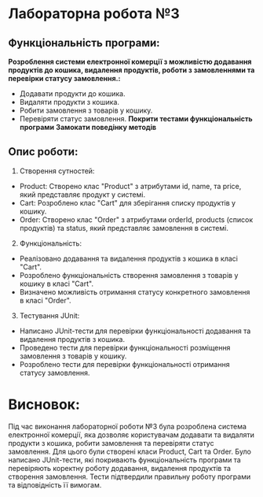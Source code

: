 # Лабораторна робота №3

## Функціональність програми:
**Розроблення системи електронної комерції з можливістю додавання продуктів до кошика, видалення продуктів, роботи з замовленнями та перевірки статусу замовлення.:**
- Додавати продукти до кошика.
- Видаляти продукти з кошика.
- Робити замовлення з товарів у кошику.
- Перевіряти статус замовлення.
  **Покрити тестами функціональність програми**
  **Замокати поведінку методів**


## Опис роботи:
1. Створення сутностей:
- Product: Створено клас "Product" з атрибутами id, name, та price, який представляє продукт у системі.
- Cart: Розроблено клас "Cart" для зберігання списку продуктів у кошику.
- Order: Створено клас "Order" з атрибутами orderId, products (список продуктів) та status, який представляє замовлення в системі.

2. Функціональність:
- Реалізовано додавання та видалення продуктів з кошика в класі "Cart".
- Розроблено функціональність створення замовлення з товарів у кошику в класі "Cart".
- Визначено можливість отримання статусу конкретного замовлення в класі "Order".

3. Тестування JUnit:
- Написано JUnit-тести для перевірки функціональності додавання та видалення продуктів з кошика.
- Проведено тести для перевірки функціональності розміщення замовлення з товарів у кошику.
- Розроблено тести для перевірки функціональності отримання статусу замовлення.

# Висновок:
Під час виконання лабораторної роботи №3 була розроблена система електронної комерції, яка дозволяє користувачам додавати та видаляти продукти з кошика, робити замовлення та перевіряти статус замовлення. Для цього були створені класи Product, Cart та Order.
Було написано JUnit-тести, які покривають функціональність програми та перевіряють коректну роботу додавання, видалення продуктів та створення замовлення. Тести підтвердили правильну роботу програми та відповідність її вимогам.